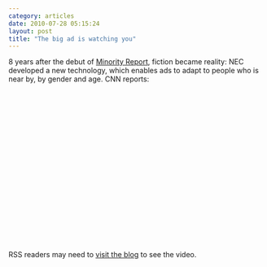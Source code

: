 ```yaml
---
category: articles
date: 2010-07-28 05:15:24
layout: post
title: "The big ad is watching you"
---
```


<p>8 years after the debut of <a href="http://www.imdb.com/title/tt0181689/">Minority Report</a>, fiction became reality: NEC developed a new technology, which enables ads to adapt to people who is near by, by gender and age. CNN reports:</p><iframe title="The big ad is watching you" width="480" height="300" data-src="//www.youtube.com/embed/FU48yesvw9E" frameborder="0" allowfullscreen></iframe><p>RSS readers may need to <a href="//joaobordalo.com/articles/2010/07/28/the-big-ad-is-watching-you">visit the blog</a> to see the video.</p>
